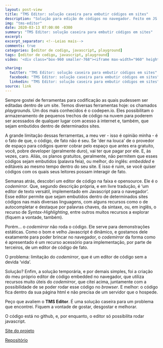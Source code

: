 ```yaml
---
layout: post-view
title: "TMS Editor: solução caseira para embutir códigos em sites"
description: "Solução para edição de códigos no navegador. Feito em JS puro. Fiquem a vontade de ajudar a desenvolver"
img: "tms-editor"
date: 2020-03-13 07:00:00 -0300
summary: "TMS Editor: solução caseira para embutir códigos em sites"
excerpt:
excerpt_separator: <!--Leias mais-->
comments: true
categories: [editor de codigo, javascript, playground]
tags: [editor de codigo, javascript, playground]
video: '<div class="box-960 smaller-768"><iframe max-width="960" height="502" src="https://www.youtube.com/embed/cdKZDeE94r0" frameborder="0" allow="accelerometer; autoplay; encrypted-media; gyroscope; picture-in-picture" allowfullscreen></iframe></div>'

sharing:
  twitter: "TMS Editor: solução caseira para embutir códigos em sites"
  facebook: "TMS Editor: solução caseira para embutir códigos em sites"
  linkedin: "TMS Editor: solução caseira para embutir códigos em sites"
source: link
---
```


Sempre gostei de ferramentas para codificação as quais pudessem ser editadas dentro de um site. Temos diversas ferramentas hoje: os chamados _playgrounds_. Um dos mais conhecidos é o codepen.io. Eles possibilitam o armazenamento de pequenos trechos de código na nuvem para poderem ser acessados de qualquer lugar com acesso à internet e, também, que sejam embutidos dentro de determinados sites.

A grande limitação dessas ferramentas, a meu ver - isso é opinião minha - é o fato de que, o código, de fato não é seu. Se 'der na louca' de o provedor de espaço para códigos querer cobrar pelo espaço que antes era gratuito, você, pobre developer (geralmente duro), vai ter que pagar por ele. E, às vezes, caro. Aliás, os planos gratuitos, geralmente, não permitem que esses códigos sejam embutidos (palavra feia), ou melhor, do inglês: _embedded_ e editáveis ao mesmo tempo dentro do seu site. E isso é ruim, se você quiser códigos com os quais seus leitores possam interagir de fato.

Semanas atrás, descobri um editor de código na faixa e opensource. Ele é o _codemirror_. Que, segundo descrição própria, e em livre tradução, é ‘um editor de texto versátil, implementado em Javascript para o navegador’. Esse editor permite que sejam embutidos dentro de determinados sites códigos nas mais diversas linguagens, com alguns recursos como o de autocompletar e destaque por palavras chaves, da sintaxe, ou, em inglês, o recurso de _Syntax-Highlighting_, entre outros muitos recursos a explorar (fiquem a vontade, também).

Porém... o _codemirror_ não roda o código. Ele serve para demonstrações estáticas. Como o bom e velho Javascript é dinâmico, e gostamos dele exatamente para poder brincar no navegador, o _codemirror_ da forma como é apresentado é um recurso acessório para implementação, por parte de terceiros, de um editor de código de fato.

O problema: limitação do _codemirror_, que é um editor de código sem a devida ‘vida’.

Solução? Enfim, a solução temporária, e por demais simples, foi a criação do meu próprio editor de código embedded no navegador, que utiliza recursos muito úteis do _codemirror_, que citei acima, juntamente com a possibilidade de se poder rodar esse código no _browser_. E melhor: o código fica dentro da sua página html e não precisa de um servidor que o hospede.

Peço que avaliem o **TMS Editor**. É uma solução caseira para um problema que encontrei. Fiquem a vontade de gostar, desgostar e melhorar.

O código está no github, e, por enquanto, o editor só possibilita rodar javascript.

[Site do projeto](https://www.emersonleite.dev/projetos/tms/)

[Repositório](https://github.com/emersonleite/tmseditor)
